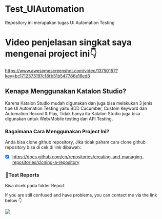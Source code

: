 # Test_UIAutomation
Repository ini merupakan tugas UI Automation Testing

# Video penjelasan singkat saya mengenai project ini👇

https://www.awesomescreenshot.com/video/13750157?key=bc1712373197c18fb51b547786e16ed3

## Kenapa Menggunakan Katalon Studio?
Karena Katalon Studio mudah digunakan dan juga bisa melakukan 3 jenis tipe UI Automation Testing yaitu BDD Cucumber, Custom Keyword dan Automation Record & Play,
Tidak hanya itu Katalon Studio juga bisa digunakan untuk Web/Mobile testing dan API Testing.


### Bagaimana Cara Menggunakan Project Ini?
Anda bisa clone github repository, Jika tidak paham cara clone github repository bisa di cek di link dibawah:
- [x] https://docs.github.com/en/repositories/creating-and-managing-repositories/cloning-a-repository


### 📄Test Reports
Bisa dicek pada folder Report

If you are still confused and have problems, you can contact me via the link below 👇

<p>
    <a href="mailto: mulkhiputral@gmail.com" target="blank"><img src="https://img.shields.io/badge/-gmail-181717?style=for-the-badge&logo=gmail" /></a>
</p>
